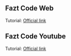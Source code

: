 ## Fazt Code Web
Tutorial: [Official link](https://faztweb.com/contenido/usellm-un-hook-de-react-para-crear-chatbots)

## Fazt Code Youtube
Tutorial: [Official link](https://www.youtube.com/watch?v=1Oi2UwHDG3k)
